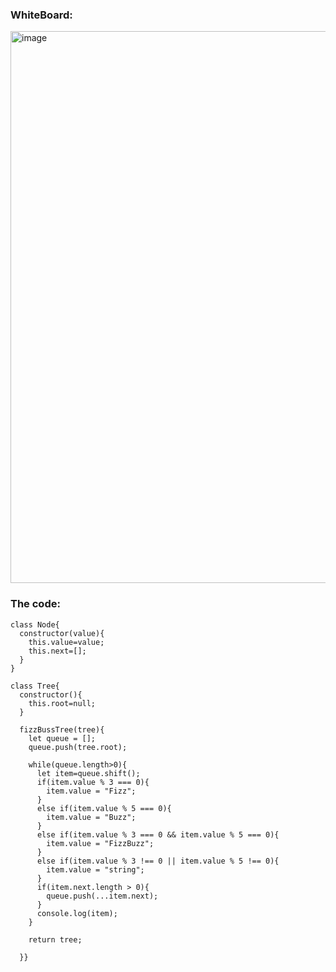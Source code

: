 ### WhiteBoard:
<img width="883" alt="image" src="https://github.com/FarrahYasin/data-structures-and-algorithms/assets/117269271/0af00b77-e3ae-4289-a8a1-46298532feb4">


### The code:

```
class Node{
  constructor(value){
    this.value=value;
    this.next=[];
  }
}

class Tree{
  constructor(){
    this.root=null;
  }

  fizzBussTree(tree){
    let queue = [];
    queue.push(tree.root);

    while(queue.length>0){
      let item=queue.shift();
      if(item.value % 3 === 0){
        item.value = "Fizz";
      }
      else if(item.value % 5 === 0){
        item.value = "Buzz";
      }
      else if(item.value % 3 === 0 && item.value % 5 === 0){
        item.value = "FizzBuzz";
      }
      else if(item.value % 3 !== 0 || item.value % 5 !== 0){
        item.value = "string";
      }
      if(item.next.length > 0){
        queue.push(...item.next);
      }
      console.log(item);
    }

    return tree;

  }}
```


